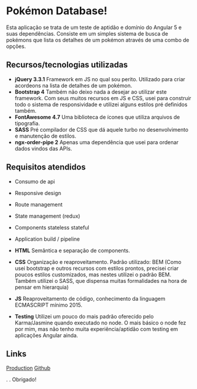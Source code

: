 # Pokémon Database!

Esta aplicação se trata de um teste de aptidão e domínio do Angular 5 e suas dependências. Consiste em um simples sistema de busca de pokémons que lista os detalhes de um pokémon através de uma combo de opções.

## Recursos/tecnologias utilizadas

- **jQuery 3.3.1**
Framework em JS no qual sou perito. Utilizado para criar acordeons na lista de detalhes de um pokémon.
- **Bootstrap 4**
Também não deixo nada a desejar ao utilizar este framework. Com seus muitos recursos em JS e CSS, usei para construir todo o sistema de responsividade e utilizei alguns estilos pré definidos também.
- **FontAwesome 4.7**
Uma biblioteca de ícones que utiliza arquivos de tipografia.
- **SASS**
Pré compilador de CSS que dá aquele turbo no desenvolvimento e manutenção de estilos.
- **ngx-order-pipe 2**
Apenas uma dependência que usei para ordenar dados vindos das APIs.


## Requisitos atendidos

- Consumo de api
- Responsive design
- Route management
- State management (redux)
- Components stateless stateful
- Application build / pipeline

- **HTML**
Semântica e separação de components.

- **CSS**
Organização e reaproveitamento.
Padrão utilizado: BEM (Como usei bootstrap e outros recursos com estilos prontos, precisei criar poucos estilos customizados, mas nestes utilizei o padrão BEM. Também utilizei o SASS, que dispensa muitas formalidades na hora de pensar em hierarquia)

- **JS**
Reaproveitamento de código, conhecimento da linguagem ECMASCRIPT mínimo 2015.
- **Testing**
Utilizei um pouco do mais padrão oferecido pelo Karma/Jasmine quando executado no node. O mais básico o node fez por mim, mas não tenho muita experiência/aptidão com testing em aplicações Angular ainda.


## Links

[Production](http://kelvinmarques.com.br/pokemon/)
[Github](https://github.com/Chelvis/pokemon)

.
.
Obrigado!
